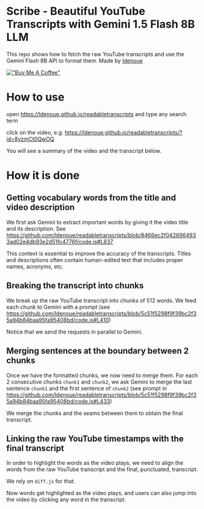 # Scribe - Beautiful YouTube Transcripts with Gemini 1.5 Flash 8B LLM

This repo shows how to fetch the raw YouTube transcripts and use the Gemini Flash 8B API to format them.
Made by [ldenoue](https://twitter.com/ldenoue)

[!["Buy Me A Coffee"](https://www.buymeacoffee.com/assets/img/custom_images/orange_img.png)](https://www.buymeacoffee.com/ldenoue)

# How to use

open https://ldenoue.github.io/readabletranscripts and type any search term

click on the video, e.g. https://ldenoue.github.io/readabletranscripts/?id=8yzmCt0QwOQ

You will see a summary of the video and the transcript below.

# How it is done

## Getting vocabulary words from the title and video description

We first ask Gemini to extract important words by giving it the video title and its description.
See https://github.com/ldenoue/readabletranscripts/blob/8466ec2f0426964933ad02e4db93e2d51fc4776f/code.js#L837

This context is essential to improve the accuracy of the transcripts.
Titles and descriptions often contain human-edited text that includes proper names, acronyms, etc.

## Breaking the transcript into chunks
We break up the raw YouTube transcript into chunks of 512 words.
We feed each chunk to Gemini with a prompt (see https://github.com/ldenoue/readabletranscripts/blob/5c51f5298f9f39bc2f35a94b84baa95fa95408bd/code.js#L410)

Notice that we send the requests in parallel to Gemini.

## Merging sentences at the boundary between 2 chunks
Once we have the formatted chunks, we now need to merge them.
For each 2 consecutive chunks `chunk1` and `chunk2`, we ask Gemini to merge the last sentence `chunk1` and the first sentence of `chunk2` (see prompt in https://github.com/ldenoue/readabletranscripts/blob/5c51f5298f9f39bc2f35a94b84baa95fa95408bd/code.js#L433)

We merge the chunks and the seams between them to obtain the final transcript.

## Linking the raw YouTube timestamps with the final transcript

In order to highlight the words as the video plays, we need to align the words from the raw YouTube transcript and the final, punctuated, transcript.

We rely on `diff.js` for that.

Now words get highlighted as the video plays, and users can also jump into the video by clicking any word in the transcript.


